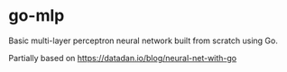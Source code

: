 # go-mlp
Basic multi-layer perceptron neural network built from scratch using Go.

Partially based on https://datadan.io/blog/neural-net-with-go
